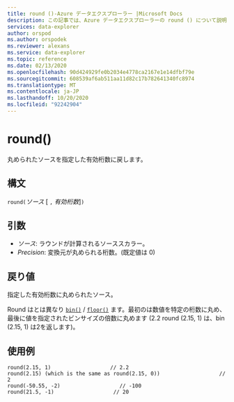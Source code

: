 ```yaml
---
title: round ()-Azure データエクスプローラー |Microsoft Docs
description: この記事では、Azure データエクスプローラーの round () について説明します。
services: data-explorer
author: orspod
ms.author: orspodek
ms.reviewer: alexans
ms.service: data-explorer
ms.topic: reference
ms.date: 02/13/2020
ms.openlocfilehash: 90d424929fe0b2034e4778ca2167e1e14dfbf79e
ms.sourcegitcommit: 608539af6ab511aa11d82c17b782641340fc8974
ms.translationtype: MT
ms.contentlocale: ja-JP
ms.lasthandoff: 10/20/2020
ms.locfileid: "92242904"
---
```

# <a name="round"></a>round()

丸められたソースを指定した有効桁数に戻します。

## <a name="syntax"></a>構文

`round(`*ソース* [ `,` *有効桁数*]`)`

## <a name="arguments"></a>引数

* *ソース*: ラウンドが計算されるソーススカラー。
* *Precision*: 変換元が丸められる桁数。(既定値は 0)

## <a name="returns"></a>戻り値

指定した有効桁数に丸められたソース。

Round はとは異なり [`bin()`](binfunction.md) / [`floor()`](floorfunction.md) ます。最初のは数値を特定の桁数に丸め、最後に値を指定されたビンサイズの倍数に丸めます (2.2 round (2.15, 1) は、bin (2.15, 1) は2を返します)。
 

## <a name="examples"></a>使用例

```kusto
round(2.15, 1)                   // 2.2
round(2.15) (which is the same as round(2.15, 0))                   // 2
round(-50.55, -2)                   // -100
round(21.5, -1)                   // 20
```